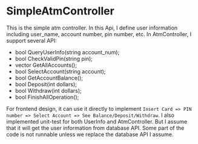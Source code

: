 # SimpleAtmController

This is the simple atm controller. In this Api, I define user information including user_name, account number, pin number, etc. In AtmController, I support several API:
- bool QueryUserInfo(string account_num);
-	bool CheckValidPin(string pin);
-	vector<string> GetAllAccounts();
- bool SelectAccount(string account);
-	bool GetAccountBalance();
-	bool Deposit(int dollars);
-	bool Withdraw(int dollars);
-	bool FinishAllOperation();

For frontend design, it can use it directly to implement `Insert Card => PIN number => Select Account => See Balance/Deposit/Withdraw`.
I also implemented unit-test for both UserInfo and AtmController. But I assume that it will get the user information from database API. Some part of the code is not runnable unless we replace the database API I assume.
